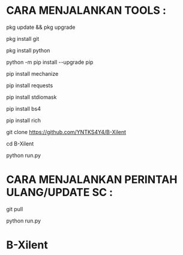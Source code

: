 # CARA MENJALANKAN TOOLS :



pkg update && pkg upgrade



pkg install git



pkg install python



python -m pip install --upgrade pip



pip install mechanize



pip install requests



pip install stdiomask



pip install bs4



pip install rich



git clone https://github.com/YNTKS4Y4/B-Xilent



cd B-Xilent



python run.py



# CARA MENJALANKAN PERINTAH ULANG/UPDATE SC :



git pull



python run.py



# B-Xilent
